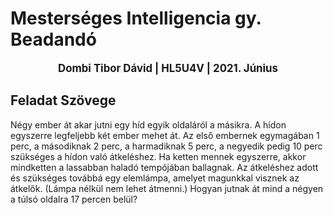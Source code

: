 # Mesterséges Intelligencia gy. Beadandó
<div style="text-align: center; font-weight: bold; font-size: larger">
    Dombi Tibor Dávid | HL5U4V | 2021. Június
</div>

## Feladat Szövege
Négy ember át akar jutni egy híd egyik oldaláról a másikra. A hídon egyszerre legfeljebb két ember mehet át. Az első embernek egymagában 1 perc, a
másodiknak 2 perc, a harmadiknak 5 perc, a negyedik pedig 10 perc szükséges
a hídon való átkeléshez. Ha ketten mennek egyszerre, akkor mindketten a
lassabban haladó tempójában ballagnak. Az átkeléshez adott és szükséges
továbbá egy elemlámpa, amelyet magunkkal visznek az átkelők. (Lámpa
nélkül nem lehet átmenni.) Hogyan jutnak át mind a négyen a túlsó oldalra
17 percen belül?